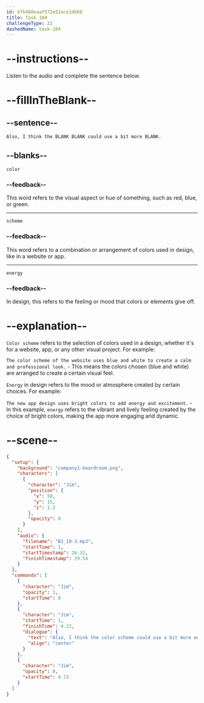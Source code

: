 ```yaml
---
id: 67b488eaaf572e52ace1db68
title: Task 104
challengeType: 22
dashedName: task-104
---
```


<!-- (audio) Jim: Also, I think the color scheme could use a bit more energy. -->

# --instructions--

Listen to the audio and complete the sentence below.

# --fillInTheBlank--

## --sentence--

`Also, I think the BLANK BLANK could use a bit more BLANK.`

## --blanks--

`color`

### --feedback--

This word refers to the visual aspect or hue of something, such as red, blue, or green.

---

`scheme`

### --feedback--

This word refers to a combination or arrangement of colors used in design, like in a website or app.

---

`energy`

### --feedback--

In design, this refers to the feeling or mood that colors or elements give off.

# --explanation--

`Color scheme` refers to the selection of colors used in a design, whether it's for a website, app, or any other visual project. For example:

`The color scheme of the website uses blue and white to create a calm and professional look.` - This means the colors chosen (blue and white) are arranged to create a certain visual feel.

`Energy` in design refers to the mood or atmosphere created by certain choices. For example:

`The new app design uses bright colors to add energy and excitement.` - In this example, `energy` refers to the vibrant and lively feeling created by the choice of bright colors, making the app more engaging and dynamic.

# --scene--

```json
{
  "setup": {
    "background": "company1-boardroom.png",
    "characters": [
      {
        "character": "Jim",
        "position": {
          "x": 50,
          "y": 15,
          "z": 1.2
        },
        "opacity": 0
      }
    ],
    "audio": {
      "filename": "B1_10-3.mp3",
      "startTime": 1,
      "startTimestamp": 26.32,
      "finishTimestamp": 29.54
    }
  },
  "commands": [
    {
      "character": "Jim",
      "opacity": 1,
      "startTime": 0
    },
    {
      "character": "Jim",
      "startTime": 1,
      "finishTime": 4.22,
      "dialogue": {
        "text": "Also, I think the color scheme could use a bit more energy.",
        "align": "center"
      }
    },
    {
      "character": "Jim",
      "opacity": 0,
      "startTime": 4.72
    }
  ]
}
```
